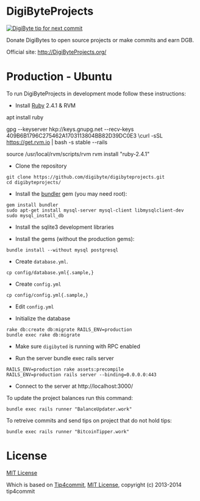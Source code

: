 DigiByteProjects
==========

[![DigiByte tip for next commit](http://DigiByteProjects.org/projects/16.svg)](http://DigiByteProjects.org/projects/16)


Donate DigiBytes to open source projects or make commits and earn DGB.

Official site: http://DigiByteProjects.org/

Production - Ubuntu
===========

To run DigiByteProjects in development mode follow these instructions:

* Install [Ruby](https://www.ruby-lang.org/en/downloads/) 2.4.1 & RVM

apt install ruby

gpg --keyserver hkp://keys.gnupg.net --recv-keys 409B6B1796C275462A1703113804BB82D39DC0E3
\curl -sSL https://get.rvm.io | bash -s stable --rails

source /usr/local/rvm/scripts/rvm
rvm install "ruby-2.4.1"

* Clone the repository
```
git clone https://github.com/digibyte/digibyteprojects.git
cd digibyteprojects/
```
* Install the [bundler](http://bundler.io/) gem (you may need root):
```
gem install bundler
sudo apt-get install mysql-server mysql-client libmysqlclient-dev
sudo mysql_install_db
```

* Install the sqlite3 development libraries

* Install the gems (without the production gems):
```
bundle install --without mysql postgresql
```

* Create `database.yml`.
```
cp config/database.yml{.sample,}
```

* Create `config.yml`
```
cp config/config.yml{.sample,}
```

* Edit `config.yml`

* Initialize the database
```
rake db:create db:migrate RAILS_ENV=production
bundle exec rake db:migrate
```

* Make sure `digibyted` is running with RPC enabled

* Run the server
bundle exec rails server
```
RAILS_ENV=production rake assets:precompile
RAILS_ENV=production rails server --binding=0.0.0.0:443
```
* Connect to the server at http://localhost:3000/


To update the project balances run this command:
```
bundle exec rails runner "BalanceUpdater.work"
```

To retreive commits and send tips on project that do not hold tips:
```
bundle exec rails runner "BitcoinTipper.work"
```

License
=======

[MIT License](https://github.com/digibyte/DigiByteProjects/blob/master/LICENSE)

Which is based on [Tip4commit](http://tip4commit.com/), [MIT License](https://github.com/tip4commit/tip4commit/blob/master/LICENSE), copyright (c) 2013-2014 tip4commit
